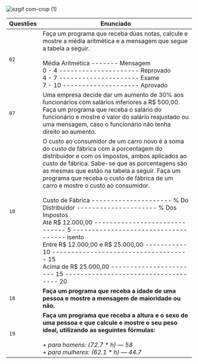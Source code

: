 ![ezgif com-crop (1)](https://user-images.githubusercontent.com/125037138/224166045-f6ca9177-da70-4b27-88c9-ba862a437f6d.jpg)

| Questões  | Enunciado |
| ------------- | ------------- |
| `02`  | Faça um programa que receba duas notas, calcule e mostre a média aritmética e a mensagem que segue a tabela a seguir. <br> <br> Média Aritmética ------- Mensagem <br> 0 - 4 ---------------------     Reprovado <br> 4 - 7 ---------------------     Exame  <br> 7 - 10 --------------------   Aprovado |
| `07`  | Uma empresa decide dar um aumento de 30% aos funcionários com salários inferiores a R$ 500,00. Faça um programa que receba o salário do funcionário e mostre o valor do salário reajustado ou uma mensagem, caso o funcionário não tenha direito ao aumento.  |
| `10`  | O custo ao consumidor de um carro novo é a soma do custo de fábrica com a porcentagem do distribuidor e com os impostos, ambos aplicados ao custo de fábrica. Sabe-se que as porcentagens são as mesmas que estão na tabela a seguir. Faça um programa que receba o custo de fábrica de um carro e mostre o custo ao consumidor. <br> <br> Custo de Fábrica --------------------- % Do Distribuidor --------------------- % Dos Impostos <br> Até R$ 12.000,00 ------------------------------ 5 ------------------------------------ isento <br> Entre R$ 12.000,00 e R$ 25.000,00 ----------- 10 ------------------------------------ 15 <br> Acima de R$ 25.000,00 ----------------------- 15 ------------------------------------ 20 |
|  `18`  | **Faça um programa que receba a idade de uma pessoa e mostre a mensagem de maioridade ou não.** |
|  `19`  | **Faça um programa que receba a altura e o sexo de uma pessoa e que calcule e mostre o seu peso ideal, utilizando as seguintes fórmulas:** <br> <br> _+ para homens: (72.7 * h) — 58_ <br> _+ para mulheres: (62.1 * h) — 44.7_ |
